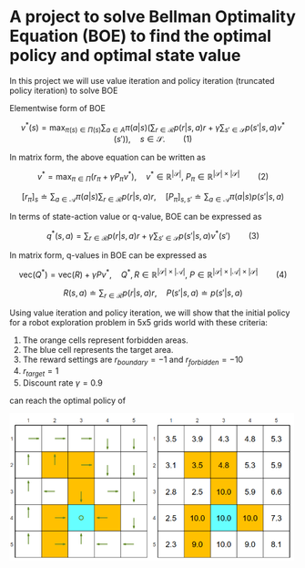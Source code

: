# A project to solve Bellman Optimality Equation (BOE) to find the optimal policy and optimal state value

In this project we will use value iteration and policy iteration (truncated policy iteration) to solve BOE

Elementwise form of BOE

$$ v^*(s) = \max_{\pi(s) \in \Pi(s)} \sum_{a \in A} \pi(a|s) \left( \sum_{r \in \mathcal{R}} p(r|s,a) r + \gamma \sum_{s' \in \mathcal{S}} p(s'|s,a) v^*(s') \right), \quad s \in \mathcal{S}. \qquad (1) $$

In matrix form, the above equation can be written as

$$ v^* = \max_{\pi \in \Pi} \left( r_{\pi} + \gamma P_{\pi} v^* \right), \quad v^* \in \mathbb{R}^{|\mathcal{S}|},\ P_{\pi} \in \mathbb{R}^{|\mathcal{S}| \times |\mathcal{S}|} \qquad (2) $$

$$ [r_{\pi}]_{s} \doteq \sum_{a \in \mathcal{A}} \pi(a|s) \sum_{r \in \mathcal{R}} p(r|s,a) r, \quad [P_{\pi}]_{s,s'} \doteq \sum_{a \in \mathcal{A}} \pi(a|s) p(s'|s,a) $$

In terms of state-action value or q-value, BOE can be expressed as

$$ q^*(s,a) = \sum_{r \in \mathcal{R}} p(r|s,a) r + \gamma \sum_{s' \in \mathcal{S}} p(s'|s,a) v^*(s') \qquad (3) $$

In matrix form, q-values in BOE can be expressed as

$$ \text{vec}(Q^*) = \text{vec}(R) + \gamma P v^*, \quad Q^*, R \in \mathbb{R}^{|\mathcal{S}| \times |\mathcal{A}|},\ P \in \mathbb{R}^{|\mathcal{S}| \times |\mathcal{A}| \times |\mathcal{S}|} \qquad (4) $$

$$ R(s,a) \doteq \sum_{r \in \mathcal{R}} p(r|s,a) r, \quad P(s'|s,a) \doteq p(s'|s,a) $$

Using value iteration and policy iteration, we will show that the initial policy for a robot exploration problem in 5x5 grids world with these criteria:
1. The orange cells represent forbidden areas.
2. The blue cell represents the target area.
3. The reward settings are $r_{boundary} = −1$ and $r_{forbidden} = -10$
4. $r_{target} = 1$
5. Discount rate $\gamma = 0.9$ 

can reach the optimal policy of

<img src="./img/optimal_policy.png" alt="drawing" width="500"/>